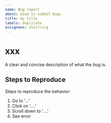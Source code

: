 ```yaml
---
name: Bug report
about: Used to submit bugs
title: my title
labels: duplicate
assignees: electricg
---
```


# xxx
A clear and concise description of what the bug is.

## Steps to Reproduce
Steps to reproduce the behavior:
1. Go to '...'
2. Click on '....'
3. Scroll down to '....'
4. See error
